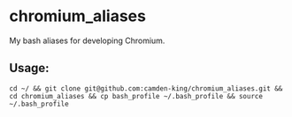 # chromium_aliases
My bash aliases for developing Chromium. 

## Usage:
```
cd ~/ && git clone git@github.com:camden-king/chromium_aliases.git && cd chromium_aliases && cp bash_profile ~/.bash_profile && source ~/.bash_profile
```
